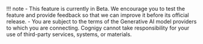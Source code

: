 !!! note
    - This feature is currently in Beta. We encourage you to test the feature and provide feedback so that we can improve it before its official release.
    - You are subject to the terms of the Generative AI model providers to which you are connecting. Cognigy cannot take responsibility for your use of third-party services, systems, or materials.